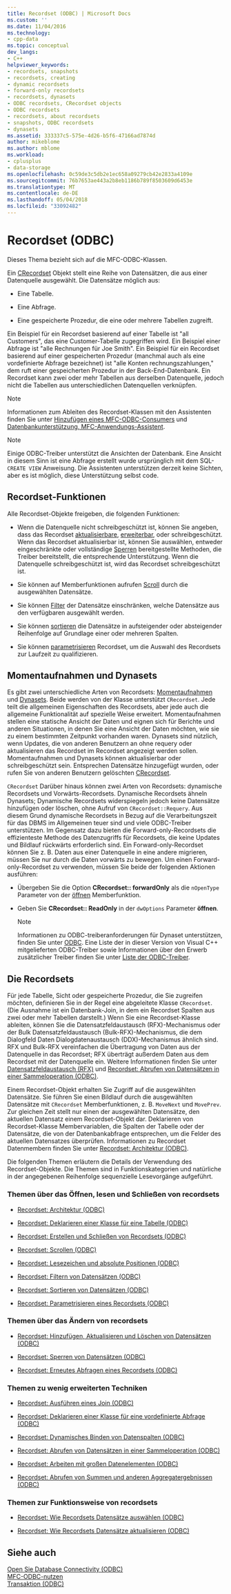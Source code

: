```yaml
---
title: Recordset (ODBC) | Microsoft Docs
ms.custom: ''
ms.date: 11/04/2016
ms.technology:
- cpp-data
ms.topic: conceptual
dev_langs:
- C++
helpviewer_keywords:
- recordsets, snapshots
- recordsets, creating
- dynamic recordsets
- forward-only recordsets
- recordsets, dynasets
- ODBC recordsets, CRecordset objects
- ODBC recordsets
- recordsets, about recordsets
- snapshots, ODBC recordsets
- dynasets
ms.assetid: 333337c5-575e-4d26-b5f6-47166ad7874d
author: mikeblome
ms.author: mblome
ms.workload:
- cplusplus
- data-storage
ms.openlocfilehash: 0c59de3c5db2e1ec658a09279cb42e2833a4109e
ms.sourcegitcommit: 76b7653ae443a2b8eb1186b789f8503609d6453e
ms.translationtype: MT
ms.contentlocale: de-DE
ms.lasthandoff: 05/04/2018
ms.locfileid: "33092482"
---
```

# <a name="recordset-odbc"></a>Recordset (ODBC)
Dieses Thema bezieht sich auf die MFC-ODBC-Klassen.  
  
 Ein [CRecordset](../../mfc/reference/crecordset-class.md) Objekt stellt eine Reihe von Datensätzen, die aus einer Datenquelle ausgewählt. Die Datensätze möglich aus:  
  
-   Eine Tabelle.  
  
-   Eine Abfrage.  
  
-   Eine gespeicherte Prozedur, die eine oder mehrere Tabellen zugreift.  
  
 Ein Beispiel für ein Recordset basierend auf einer Tabelle ist "all Customers", das eine Customer-Tabelle zugegriffen wird. Ein Beispiel einer Abfrage ist "alle Rechnungen für Joe Smith". Ein Beispiel für ein Recordset basierend auf einer gespeicherten Prozedur (manchmal auch als eine vordefinierte Abfrage bezeichnet) ist "alle Konten rechnungszahlungen," dem ruft einer gespeicherten Prozedur in der Back-End-Datenbank. Ein Recordset kann zwei oder mehr Tabellen aus derselben Datenquelle, jedoch nicht die Tabellen aus unterschiedlichen Datenquellen verknüpfen.  
  
> [!NOTE]
>  Informationen zum Ableiten des Recordset-Klassen mit den Assistenten finden Sie unter [Hinzufügen eines MFC-ODBC-Consumers](../../mfc/reference/adding-an-mfc-odbc-consumer.md) und [Datenbankunterstützung, MFC-Anwendungs-Assistent](../../mfc/reference/database-support-mfc-application-wizard.md).  
  
> [!NOTE]
>  Einige ODBC-Treiber unterstützt die Ansichten der Datenbank. Eine Ansicht in diesem Sinn ist eine Abfrage erstellt wurde ursprünglich mit dem SQL- `CREATE VIEW` Anweisung. Die Assistenten unterstützen derzeit keine Sichten, aber es ist möglich, diese Unterstützung selbst code.  
  
##  <a name="_core_recordset_capabilities"></a> Recordset-Funktionen  
 Alle Recordset-Objekte freigeben, die folgenden Funktionen:  
  
-   Wenn die Datenquelle nicht schreibgeschützt ist, können Sie angeben, dass das Recordset [aktualisierbare](../../data/odbc/recordset-adding-updating-and-deleting-records-odbc.md), [erweiterbar](../../data/odbc/recordset-adding-updating-and-deleting-records-odbc.md), oder schreibgeschützt. Wenn das Recordset aktualisierbar ist, können Sie auswählen, entweder eingeschränkte oder vollständige [Sperren](../../data/odbc/recordset-locking-records-odbc.md) bereitgestellte Methoden, die Treiber bereitstellt, die entsprechende Unterstützung. Wenn die Datenquelle schreibgeschützt ist, wird das Recordset schreibgeschützt ist.  
  
-   Sie können auf Memberfunktionen aufrufen [Scroll](../../data/odbc/recordset-scrolling-odbc.md) durch die ausgewählten Datensätze.  
  
-   Sie können [Filter](../../data/odbc/recordset-filtering-records-odbc.md) der Datensätze einschränken, welche Datensätze aus den verfügbaren ausgewählt werden.  
  
-   Sie können [sortieren](../../data/odbc/recordset-sorting-records-odbc.md) die Datensätze in aufsteigender oder absteigender Reihenfolge auf Grundlage einer oder mehreren Spalten.  
  
-   Sie können [parametrisieren](../../data/odbc/recordset-parameterizing-a-recordset-odbc.md) Recordset, um die Auswahl des Recordsets zur Laufzeit zu qualifizieren.  
  
##  <a name="_core_snapshots_and_dynasets"></a> Momentaufnahmen und Dynasets  
 Es gibt zwei unterschiedliche Arten von Recordsets: [Momentaufnahmen](../../data/odbc/snapshot.md) und [Dynasets](../../data/odbc/dynaset.md). Beide werden von der Klasse unterstützt `CRecordset`. Jede teilt die allgemeinen Eigenschaften des Recordsets, aber jede auch die allgemeine Funktionalität auf spezielle Weise erweitert. Momentaufnahmen stellen eine statische Ansicht der Daten und eignen sich für Berichte und anderen Situationen, in denen Sie eine Ansicht der Daten möchten, wie sie zu einem bestimmten Zeitpunkt vorhanden waren. Dynasets sind nützlich, wenn Updates, die von anderen Benutzern an ohne requery oder aktualisieren das Recordset im Recordset angezeigt werden sollen. Momentaufnahmen und Dynasets können aktualisierbar oder schreibgeschützt sein. Entsprechen Datensätze hinzugefügt wurden, oder rufen Sie von anderen Benutzern gelöschten [CRecordset](../../mfc/reference/crecordset-class.md#requery).  
  
 `CRecordset` Darüber hinaus können zwei Arten von Recordsets: dynamische Recordsets und Vorwärts-Recordsets. Dynamische Recordsets ähneln Dynasets; Dynamische Recordsets widerspiegeln jedoch keine Datensätze hinzufügen oder löschen, ohne Aufruf von `CRecordset::Requery`. Aus diesem Grund dynamische Recordsets in Bezug auf die Verarbeitungszeit für das DBMS im Allgemeinen teuer sind und viele ODBC-Treiber unterstützen. Im Gegensatz dazu bieten die Forward-only-Recordsets die effizienteste Methode des Datenzugriffs für Recordsets, die keine Updates und Bildlauf rückwärts erforderlich sind. Ein Forward-only-Recordset können Sie z. B. Daten aus einer Datenquelle in eine andere migrieren, müssen Sie nur durch die Daten vorwärts zu bewegen. Um einen Forward-only-Recordset zu verwenden, müssen Sie beide der folgenden Aktionen ausführen:  
  
-   Übergeben Sie die Option **CRecordset:: forwardOnly** als die `nOpenType` Parameter von der [öffnen](../../mfc/reference/crecordset-class.md#open) Memberfunktion.  
  
-   Geben Sie **CRecordset:: ReadOnly** in der `dwOptions` Parameter **öffnen**.  
  
    > [!NOTE]
    >  Informationen zu ODBC-treiberanforderungen für Dynaset unterstützen, finden Sie unter [ODBC](../../data/odbc/odbc-basics.md). Eine Liste der in dieser Version von Visual C++ mitgelieferten ODBC-Treiber sowie Informationen über den Erwerb zusätzlicher Treiber finden Sie unter [Liste der ODBC-Treiber](../../data/odbc/odbc-driver-list.md).  
  
##  <a name="_core_your_recordsets"></a> Die Recordsets  
 Für jede Tabelle, Sicht oder gespeicherte Prozedur, die Sie zugreifen möchten, definieren Sie in der Regel eine abgeleitete Klasse `CRecordset`. (Die Ausnahme ist ein Datenbank-Join, in dem ein Recordset Spalten aus zwei oder mehr Tabellen darstellt.) Wenn Sie eine Recordset-Klasse ableiten, können Sie die Datensatzfeldaustausch (RFX)-Mechanismus oder der Bulk Datensatzfeldaustausch (Bulk-RFX)-Mechanismus, die dem Dialogfeld Daten Dialogdatenaustausch (DDX)-Mechanismus ähnlich sind. RFX und Bulk-RFX vereinfachen die Übertragung von Daten aus der Datenquelle in das Recordset; RFX überträgt außerdem Daten aus dem Recordset mit der Datenquelle ein. Weitere Informationen finden Sie unter [Datensatzfeldaustausch (RFX)](../../data/odbc/record-field-exchange-rfx.md) und [Recordset: Abrufen von Datensätzen in einer Sammeloperation (ODBC)](../../data/odbc/recordset-fetching-records-in-bulk-odbc.md).  
  
 Einem Recordset-Objekt erhalten Sie Zugriff auf die ausgewählten Datensätze. Sie führen Sie einen Bildlauf durch die ausgewählten Datensätze mit `CRecordset` Memberfunktionen, z. B. `MoveNext` und `MovePrev`. Zur gleichen Zeit stellt nur einen der ausgewählten Datensätze, den aktuellen Datensatz einem Recordset-Objekt dar. Deklarieren von Recordset-Klasse Membervariablen, die Spalten der Tabelle oder der Datensätze, die von der Datenbankabfrage entsprechen, um die Felder des aktuellen Datensatzes überprüfen. Informationen zu Recordset Datenmembern finden Sie unter [Recordset: Architektur (ODBC)](../../data/odbc/recordset-architecture-odbc.md).  
  
 Die folgenden Themen erläutern die Details der Verwendung des Recordset-Objekte. Die Themen sind in Funktionskategorien und natürliche in der angegebenen Reihenfolge sequenzielle Lesevorgänge aufgeführt.  
  
### <a name="topics-about-the-mechanics-of-opening-reading-and-closing-recordsets"></a>Themen über das Öffnen, lesen und Schließen von recordsets  
  
-   [Recordset: Architektur (ODBC)](../../data/odbc/recordset-architecture-odbc.md)  
  
-   [Recordset: Deklarieren einer Klasse für eine Tabelle (ODBC)](../../data/odbc/recordset-declaring-a-class-for-a-table-odbc.md)  
  
-   [Recordset: Erstellen und Schließen von Recordsets (ODBC)](../../data/odbc/recordset-creating-and-closing-recordsets-odbc.md)  
  
-   [Recordset: Scrollen (ODBC)](../../data/odbc/recordset-scrolling-odbc.md)  
  
-   [Recordset: Lesezeichen und absolute Positionen (ODBC)](../../data/odbc/recordset-bookmarks-and-absolute-positions-odbc.md)  
  
-   [Recordset: Filtern von Datensätzen (ODBC)](../../data/odbc/recordset-filtering-records-odbc.md)  
  
-   [Recordset: Sortieren von Datensätzen (ODBC)](../../data/odbc/recordset-sorting-records-odbc.md)  
  
-   [Recordset: Parametrisieren eines Recordsets (ODBC)](../../data/odbc/recordset-parameterizing-a-recordset-odbc.md)  
  
### <a name="topics-about-the-mechanics-of-modifying-recordsets"></a>Themen über das Ändern von recordsets  
  
-   [Recordset: Hinzufügen, Aktualisieren und Löschen von Datensätzen (ODBC)](../../data/odbc/recordset-adding-updating-and-deleting-records-odbc.md)  
  
-   [Recordset: Sperren von Datensätzen (ODBC)](../../data/odbc/recordset-locking-records-odbc.md)  
  
-   [Recordset: Erneutes Abfragen eines Recordsets (ODBC)](../../data/odbc/recordset-requerying-a-recordset-odbc.md)  
  
### <a name="topics-about-somewhat-more-advanced-techniques"></a>Themen zu wenig erweiterten Techniken  
  
-   [Recordset: Ausführen eines Join (ODBC)](../../data/odbc/recordset-performing-a-join-odbc.md)  
  
-   [Recordset: Deklarieren einer Klasse für eine vordefinierte Abfrage (ODBC)](../../data/odbc/recordset-declaring-a-class-for-a-predefined-query-odbc.md)  
  
-   [Recordset: Dynamisches Binden von Datenspalten (ODBC)](../../data/odbc/recordset-dynamically-binding-data-columns-odbc.md)  
  
-   [Recordset: Abrufen von Datensätzen in einer Sammeloperation (ODBC)](../../data/odbc/recordset-fetching-records-in-bulk-odbc.md)  
  
-   [Recordset: Arbeiten mit großen Datenelementen (ODBC)](../../data/odbc/recordset-working-with-large-data-items-odbc.md)  
  
-   [Recordset: Abrufen von Summen und anderen Aggregatergebnissen (ODBC)](../../data/odbc/recordset-obtaining-sums-and-other-aggregate-results-odbc.md)  
  
### <a name="topics-about-how-recordsets-work"></a>Themen zur Funktionsweise von recordsets  
  
-   [Recordset: Wie Recordsets Datensätze auswählen (ODBC)](../../data/odbc/recordset-how-recordsets-select-records-odbc.md)  
  
-   [Recordset: Wie Recordsets Datensätze aktualisieren (ODBC)](../../data/odbc/recordset-how-recordsets-update-records-odbc.md)  
  
## <a name="see-also"></a>Siehe auch  
 [Open Sie Database Connectivity (ODBC)](../../data/odbc/open-database-connectivity-odbc.md)   
 [MFC-ODBC-nutzen](../../mfc/reference/adding-an-mfc-odbc-consumer.md)   
 [Transaktion (ODBC)](../../data/odbc/transaction-odbc.md)